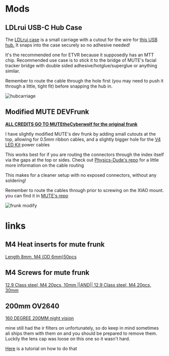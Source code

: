 # Mods


## LDLrui USB-C Hub Case
The [LDLrui case](https://github.com/Frosty704/mods-eyetrackvr/blob/main/LDLrui%20case.stl) is a small carriage with a cutout for the wire for [this USB hub.](https://www.amazon.com/dp/B09NDQGSPR) It snaps into the case securely so no adhesive needed! 

It's the recommended one for ETVR because it supposedly has an MTT chip. Recommended use case is to stick it to the bridge of MUTE's facial tracker bridge with double sided adhesive/hotglue/superglue or anything similar.

Remember to route the cable through the hole first (you may need to push it through a little, tight fit) before snapping the hub in.


![hubcarriage](https://github.com/Frosty704/mods-eyetrackvr/assets/36753686/d6a50444-6e79-45fa-8d2e-a04109931a8b)

## Modified MUTE DEVFrunk 
[**ALL CREDITS GO TO MUTEtheCyberwolf for the original frunk**](https://github.com/MUTEtheCyberwolf/VALVE-INDEX-DEV-Frunk-1.0)

I have slightly modified MUTE's dev frunk by adding small cutouts at the top, allowing for 0.5mm ribbon cables, and a slightly bigger hole for the [V4 LED Kit](https://store.eyetrackvr.dev/products/v4-mini-fully-solderless-kit) power cables

This works best for if you are routing the connectors through the index itself via the gaps at the top or sides. Check out [Physics-Dude's repo](https://github.com/Physics-Dude/Phys-Index-EyetrackVR-HW#cable-routing) for a little more information on the cable routing

This makes for a cleaner setup with no exposed connectors, without any soldering! 

Remember to route the cables through prior to screwing on the XIAO mount. you can find it in [MUTE's repo](https://github.com/MUTEtheCyberwolf/VALVE-INDEX-DEV-Frunk-1.0)

![frunk modify](https://github.com/Frosty704/mods-eyetrackvr/assets/36753686/c3a287f7-de4a-43b6-88e8-be2db1dd391c)

# links

## M4 Heat inserts for mute frunk
[Length 8mm, M4 (OD 6mm)50pcs](https://www.aliexpress.us/item/3256804349544912.html)

## M4 Screws for mute frunk
[12.9 Class steel, M4 20pcs, 10mm ||AND|| 12.9 Class steel, M4 20pcs, 30mm](https://www.aliexpress.com/item/2251832624557792.html)

## 200mm OV2640
[160 DEGREE 200MM night vision](https://www.aliexpress.com/item/3256803720134565.html) 

mine still had the ir filters on unfortunately, so do keep in mind sometimes ali ships them with them on and you should be prepared to remove them. Luckily the lens cap was loose on this one so it wasn't hard. 


[Here](https://www.youtube.com/watch?v=QYH-FWvDbDc) is a tutorial on how to do that
